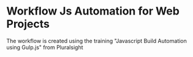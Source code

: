 # Workflow Js Automation for Web Projects
The workflow is created using the training "Javascript Build Automation using Gulp.js" from Pluralsight
